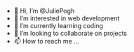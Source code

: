 - 👋 Hi, I’m @JuliePogh
- 👀 I’m interested in web development
- 🌱 I’m currently learning coding
- 💞️ I’m looking to collaborate on projects
- 📫 How to reach me ...

<!---
JuliePogh/JuliePogh is a ✨ special ✨ repository because its `README.md` (this file) appears on your GitHub profile.
You can click the Preview link to take a look at your changes.
--->
